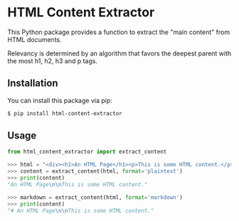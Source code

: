 # HTML Content Extractor

This Python package provides a function to extract the "main content" from HTML documents.

Relevancy is determined by an algorithm that favors the deepest parent with the most h1, h2, h3 and p tags.

## Installation

You can install this package via pip:

```sh
$ pip install html-content-extractor

```

## Usage

```python
from html_content_extractor import extract_content

>>> html = "<div><h1>An HTML Page</h1><p>This is some HTML content.</p></div>"
>>> content = extract_content(html, format='plaintext')
>>> print(content)
"An HTML Page\n\nThis is some HTML content."

>>> markdown = extract_content(html, format='markdown')
>>> print(content)
"# An HTML Page\n\nThis is some HTML content."
```


